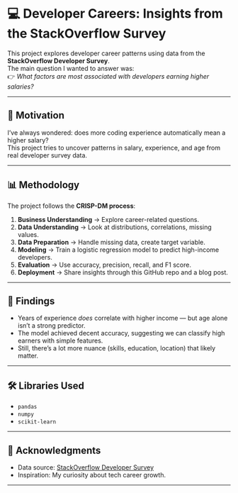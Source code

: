 # 💻 Developer Careers: Insights from the StackOverflow Survey

This project explores developer career patterns using data from the **StackOverflow Developer Survey**.  
The main question I wanted to answer was:  
👉 *What factors are most associated with developers earning higher salaries?*

---

## 🚀 Motivation
I’ve always wondered: does more coding experience automatically mean a higher salary?  
This project tries to uncover patterns in salary, experience, and age from real developer survey data.  

---

## 📊 Methodology
The project follows the **CRISP-DM process**:
1. **Business Understanding** → Explore career-related questions.
2. **Data Understanding** → Look at distributions, correlations, missing values.
3. **Data Preparation** → Handle missing data, create target variable.
4. **Modeling** → Train a logistic regression model to predict high-income developers.
5. **Evaluation** → Use accuracy, precision, recall, and F1 score.
6. **Deployment** → Share insights through this GitHub repo and a blog post.

---

## 🔑 Findings
- Years of experience *does* correlate with higher income — but age alone isn’t a strong predictor.  
- The model achieved decent accuracy, suggesting we can classify high earners with simple features.  
- Still, there’s a lot more nuance (skills, education, location) that likely matter.

---

## 🛠 Libraries Used
- `pandas`
- `numpy`
- `scikit-learn`

---

## 🙏 Acknowledgments
- Data source: [StackOverflow Developer Survey](https://insights.stackoverflow.com/survey)
- Inspiration: My curiosity about tech career growth.

---
